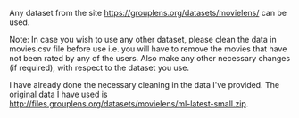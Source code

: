 Any dataset from the site https://grouplens.org/datasets/movielens/ can be used.

Note: 
In case you wish to use any other dataset, please clean the data in movies.csv file before use i.e. you will have to remove the movies that have not been rated by any of the users. Also make any other necessary changes (if required), with respect to the dataset you use.

I have already done the necessary cleaning in the data I've provided. 
The original data I have used is http://files.grouplens.org/datasets/movielens/ml-latest-small.zip.

